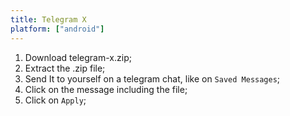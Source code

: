 ```yaml
---
title: Telegram X
platform: ["android"]
---
```


1. Download telegram-x.zip;
2. Extract the .zip file;
3. Send It to yourself on a telegram chat, like on `Saved Messages`;
4. Click on the message including the file;
5. Click on `Apply`;
